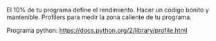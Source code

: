 
El 10% de tu programa define el rendimiento.
Hacer un código bonito y mantenible.
Profilers para medir la zona caliente de tu programa.

Programa python: https://docs.python.org/2/library/profile.html

